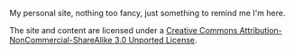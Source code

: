 My personal site, nothing too fancy, just something to remind me I'm here.

The site and content are licensed under a [Creative Commons Attribution-NonCommercial-ShareAlike 3.0 Unported License](http://creativecommons.org/licenses/by-nc-sa/3.0/ "Full license details").
